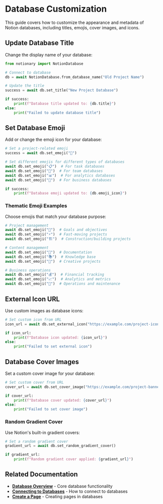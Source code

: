 # Database Customization

This guide covers how to customize the appearance and metadata of Notion databases, including titles, emojis, cover images, and icons.

## Update Database Title

Change the display name of your database:

```python
from notionary import NotionDatabase

# Connect to database
db = await NotionDatabase.from_database_name("Old Project Name")

# Update the title
success = await db.set_title("New Project Database")

if success:
    print(f"Database title updated to: {db.title}")
else:
    print("Failed to update database title")
```

## Set Database Emoji

Add or change the emoji icon for your database:

```python
# Set a project-related emoji
success = await db.set_emoji("🚀")

# Set different emojis for different types of databases
await db.set_emoji("📋")  # For task databases
await db.set_emoji("👥")  # For team databases
await db.set_emoji("📊")  # For analytics databases
await db.set_emoji("💼")  # For business databases

if success:
    print(f"Database emoji updated to: {db.emoji_icon}")
```

### Thematic Emoji Examples

Choose emojis that match your database purpose:

```python
# Project management
await db.set_emoji("🎯")  # Goals and objectives
await db.set_emoji("⚡")  # Fast-moving projects
await db.set_emoji("🏗️")  # Construction/building projects

# Content management
await db.set_emoji("📝")  # Documentation
await db.set_emoji("📚")  # Knowledge base
await db.set_emoji("🎨")  # Creative projects

# Business operations
await db.set_emoji("💰")  # Financial tracking
await db.set_emoji("📈")  # Analytics and metrics
await db.set_emoji("🔧")  # Operations and maintenance
```

## External Icon URL

Use custom images as database icons:

```python
# Set custom icon from URL
icon_url = await db.set_external_icon("https://example.com/project-icon.png")

if icon_url:
    print(f"Database icon updated: {icon_url}")
else:
    print("Failed to set external icon")
```

## Database Cover Images

Set a custom cover image for your database:

```python
# Set custom cover from URL
cover_url = await db.set_cover_image("https://example.com/project-banner.jpg")

if cover_url:
    print(f"Database cover updated: {cover_url}")
else:
    print("Failed to set cover image")
```

### Random Gradient Cover

Use Notion's built-in gradient covers:

```python
# Set a random gradient cover
gradient_url = await db.set_random_gradient_cover()

if gradient_url:
    print(f"Random gradient cover applied: {gradient_url}")
```

## Related Documentation

- **[Database Overview](index.md)** - Core database functionality
- **[Connecting to Databases](connecting.md)** - How to connect to databases
- **[Create a Page](create_page.md)** - Creating pages in databases
